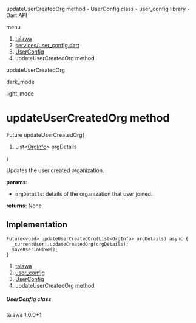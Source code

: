 




updateUserCreatedOrg method - UserConfig class - user\_config library - Dart API







menu

1. [talawa](../../index.html)
2. [services/user\_config.dart](../../services_user_config/services_user_config-library.html)
3. [UserConfig](../../services_user_config/UserConfig-class.html)
4. updateUserCreatedOrg method

updateUserCreatedOrg


dark\_mode

light\_mode




# updateUserCreatedOrg method


Future<void>
updateUserCreatedOrg(

1. List<[OrgInfo](../../models_organization_org_info/OrgInfo-class.html)> orgDetails

)

Updates the user created organization.

**params**:

* `orgDetails`: details of the organization that user joined.

**returns**:
None


## Implementation

```
Future<void> updateUserCreatedOrg(List<OrgInfo> orgDetails) async {
  _currentUser!.updateCreatedOrg(orgDetails);
  saveUserInHive();
}
```

 


1. [talawa](../../index.html)
2. [user\_config](../../services_user_config/services_user_config-library.html)
3. [UserConfig](../../services_user_config/UserConfig-class.html)
4. updateUserCreatedOrg method

##### UserConfig class





talawa
1.0.0+1






